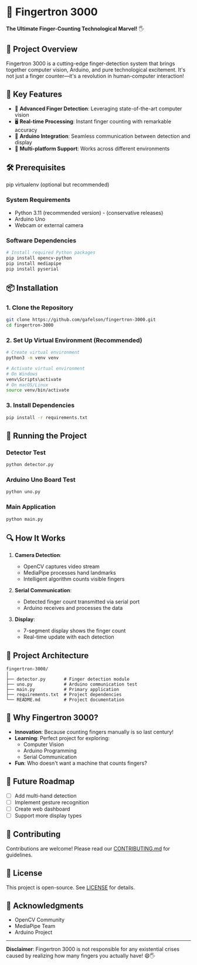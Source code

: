 # 🎉 Fingertron 3000

**The Ultimate Finger-Counting Technological Marvel!** 🖐️

## 🌟 Project Overview

Fingertron 3000 is a cutting-edge finger-detection system that brings together computer vision, Arduino, and pure technological excitement. It's not just a finger counter—it's a revolution in human-computer interaction!

## 🚀 Key Features

- 🤌 **Advanced Finger Detection**: Leveraging state-of-the-art computer vision
- 🖥️ **Real-time Processing**: Instant finger counting with remarkable accuracy
- 🤖 **Arduino Integration**: Seamless communication between detection and display
- 🌈 **Multi-platform Support**: Works across different environments

## 🛠️ Prerequisites

pip
virtualenv (optional but recommended)

### System Requirements
- Python 3.11 (recommended version) - (conservative releases)
- Arduino Uno
- Webcam or external camera

### Software Dependencies

```bash
# Install required Python packages
pip install opencv-python
pip install mediapipe
pip install pyserial
```

## 📦 Installation

### 1. Clone the Repository
```bash
git clone https://github.com/gafelson/fingertron-3000.git
cd fingertron-3000
```

### 2. Set Up Virtual Environment (Recommended)
```bash
# Create virtual environment
python3 -m venv venv

# Activate virtual environment
# On Windows
venv\Scripts\activate
# On macOS/Linux
source venv/bin/activate
```

### 3. Install Dependencies
```bash
pip install -r requirements.txt
```

## 🚀 Running the Project

### Detector Test
```bash
python detector.py
```

### Arduino Uno Board Test
```bash
python uno.py
```

### Main Application
```bash
python main.py
```

## 🔍 How It Works

1. **Camera Detection**:
   - OpenCV captures video stream
   - MediaPipe processes hand landmarks
   - Intelligent algorithm counts visible fingers

2. **Serial Communication**:
   - Detected finger count transmitted via serial port
   - Arduino receives and processes the data

3. **Display**:
   - 7-segment display shows the finger count
   - Real-time update with each detection

## 🎨 Project Architecture

```
fingertron-3000/
│
├── detector.py       # Finger detection module
├── uno.py            # Arduino communication test
├── main.py           # Primary application
├── requirements.txt  # Project dependencies
└── README.md         # Project documentation
```

## 🤔 Why Fingertron 3000?

- **Innovation**: Because counting fingers manually is so last century!
- **Learning**: Perfect project for exploring:
  - Computer Vision
  - Arduino Programming
  - Serial Communication
- **Fun**: Who doesn't want a machine that counts fingers?

## 🚧 Future Roadmap

- [ ] Add multi-hand detection
- [ ] Implement gesture recognition
- [ ] Create web dashboard
- [ ] Support more display types

## 🤝 Contributing

Contributions are welcome! Please read our [CONTRIBUTING.md](CONTRIBUTING.md) for guidelines.

## 📄 License

This project is open-source. See [LICENSE](LICENSE) for details.

## 🙌 Acknowledgments

- OpenCV Community
- MediaPipe Team
- Arduino Project

---

**Disclaimer**: Fingertron 3000 is not responsible for any existential crises caused by realizing how many fingers you actually have! 😄🖐️
